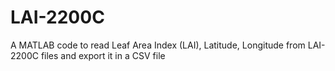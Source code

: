 # LAI-2200C
A MATLAB code to read Leaf Area Index (LAI), Latitude, Longitude from LAI-2200C files and export it in a CSV file
